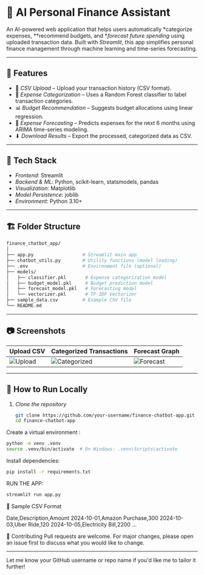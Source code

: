 # 💸 AI Personal Finance Assistant

An AI-powered web application that helps users automatically *categorize expenses, **recommend budgets, and **forecast future spending* using uploaded transaction data. Built with *Streamlit*, this app simplifies personal finance management through machine learning and time-series forecasting.

---

## 🚀 Features

- 📂 *CSV Upload* – Upload your transaction history (CSV format).
- 🧠 *Expense Categorization* – Uses a Random Forest classifier to label transaction categories.
- 📊 *Budget Recommendation* – Suggests budget allocations using linear regression.
- 🔮 *Expense Forecasting* – Predicts expenses for the next 6 months using ARIMA time-series modeling.
- ⬇ *Download Results* – Export the processed, categorized data as CSV.

---

## 🧰 Tech Stack

- *Frontend*: Streamlit
- *Backend & ML*: Python, scikit-learn, statsmodels, pandas
- *Visualization*: Matplotlib
- *Model Persistence*: joblib
- *Environment*: Python 3.10+

---

## 🏗 Folder Structure


 ```bash
 finance_chatbot_app/
 │
 ├── app.py                  # Streamlit main app
 ├── chatbot_utils.py        # Utility functions (model loading)
 ├── .env                    # Environment file (optional)
 ├── models/
 │   ├── classifier.pkl       # Expense categorization model
 │   ├── budget_model.pkl     # Budget prediction model
 │   ├── forecast_model.pkl   # Forecasting model
 │   └── vectorizer.pkl       # TF-IDF Vectorizer
 ├── sample_data.csv         # Example CSV file
 └── README.md
```

---

## 📷 Screenshots

| Upload CSV | Categorized Transactions | Forecast Graph |
|------------|--------------------------|----------------|
| ![Upload](screenshots/upload.png) | ![Categorized](screenshots/categories.png) | ![Forecast](screenshots/forecast.png) |

---

## 🧪 How to Run Locally

1. *Clone the repository*
   ```bash
   git clone https://github.com/your-username/finance-chatbot-app.git
   cd finance-chatbot-app
   ```

Create a virtual environment :

  ```bash
  python -m venv .venv
  source .venv/bin/activate  # On Windows: .venv\Scripts\activate
  ```

Install dependencies:
  ```bash
  pip install -r requirements.txt
  ```

RUN THE APP:
  ```bash
  streamlit run app.py
  ```

📁 Sample CSV Format

Date,Description,Amount
2024-10-01,Amazon Purchase,300
2024-10-03,Uber Ride,120
2024-10-05,Electricity Bill,2200
...


🙌 Contributing
Pull requests are welcome. For major changes, please open an issue first to discuss what you would like to change.

---
Let me know your GitHub username or repo name if you'd like me to tailor it further!
